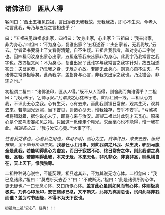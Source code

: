 ##  诸佛法印　匪从人得

客问曰：“西土五祖见四祖，言出家者无我我故。无我我故，即心不生灭。今老人动言此我，毋乃与五祖之言相违乎？”

曰：“五祖来见四祖求出家，四祖曰：‘汝身出家，心出家？’五祖曰：‘我来出家，非为身心。’四祖曰：‘不为身心，复谁出家？’五祖遂答：‘夫出家者，无我我故。’云去。学者读书要将上下文看得清楚，自不生疑。五祖言我我者，盖对身心二字说也。因四祖问汝身出家心出家，五祖遂答我来出家非为身心，此我字乃我常言之我字也。故四祖又问：不为身心，复谁出家？此谁字与我常言之我字针对，故五祖遂答云：夫出家者，乃无我之身，无我之心故。若能无此身心，则真心自不生灭，与诸佛之常道相等矣。此两我字，盖指身与心言，非我来出家之我也。乃汝错会，非违之也。”

初祖谓二祖曰：“诸佛法印，匪从人得。”既不从人而得，则舍我而向谁得乎？二祖曰：“我心未宁，乞师与安。”乃谓我之心犹未宁也。此际止隔一线，二祖认心为我，不识此无心之我。心有生灭，心有去来，而此我则镇日常安，观其生灭，观其去来。若能回光返照，当下瞥见，则诸心尽无，惟我独存，安乎不安乎。*亏煞初祖将错就错，据你说心未宁，即将心来与汝安。*逼得*二祖此时此刻才去觅心。原来心是个影响虚妄如风之物。只因这一觅便走个精光。求丝毫心也不能得，惟一我在此。*祖遂答之曰：*“我与汝安心竟。”*大事了毕。

*性者我之体也，心者我之用也，体用不明，则心为主。终年终日，来来去去，纷纷攘攘，全不知有所谓性矣*。**我总在心上用事，则此我谓之凡我、众生我，驴胎马腹全是此我。若能明得此心为虚妄，而归于寂然不动、终日常安之体，则此我谓之真我、圣我。若能明得此我，本来无我，本来无名，非凡非众，非真非圣，则纵横自在，天上天下，惟我独尊。**

二祖种种说心说性，不能契理，祖只遮其非，不为其说无念心体。二祖忽曰：“我已息诸缘。”祖曰：“莫成断灭去否？”曰：“不成断灭。”祖曰：“此是诸佛所传心体，更无疑也。”一曰无念心体，又曰所传心体。**盖言此心虽则如风而有心体，体则极真极实，乃佛心印法印，要在诸缘已息，又不断灭，此际乃真消息也，试问此际非我而谁？盖为时节因缘，不得不为天下说也。**

```yang
初祖为二祖“安心”，经典！！！
```

